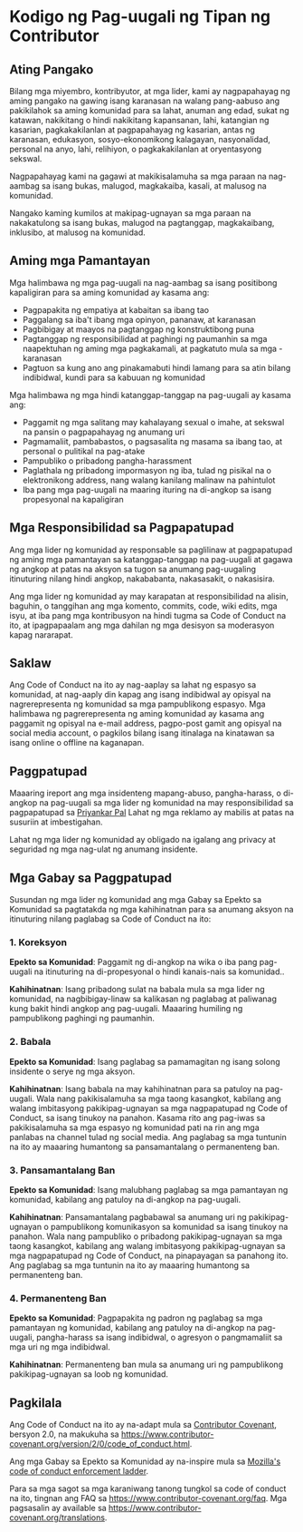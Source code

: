 # Kodigo ng Pag-uugali ng Tipan ng Contributor

## Ating Pangako

Bilang mga miyembro, kontribyutor, at mga lider, kami ay nagpapahayag ng aming pangako na gawing isang karanasan na walang pang-aabuso ang pakikilahok sa aming komunidad para sa lahat, anuman ang edad, sukat ng katawan, nakikitang o hindi nakikitang kapansanan, lahi, katangian ng kasarian, pagkakakilanlan at pagpapahayag ng kasarian, antas ng karanasan, edukasyon, sosyo-ekonomikong kalagayan, nasyonalidad, personal na anyo, lahi, relihiyon, o pagkakakilanlan at oryentasyong sekswal.

Nagpapahayag kami na gagawi at makikisalamuha sa mga paraan na nag-aambag sa isang bukas, malugod, magkakaiba, kasali, at malusog na komunidad.

Nangako kaming kumilos at makipag-ugnayan sa mga paraan na nakakatulong sa isang bukas, malugod na pagtanggap,
magkakaibang, inklusibo, at malusog na komunidad.

## Aming mga Pamantayan

Mga halimbawa ng mga pag-uugali na nag-aambag sa isang positibong kapaligiran para sa
aming komunidad ay kasama ang:

- Pagpapakita ng empatiya at kabaitan sa ibang tao
- Paggalang sa iba't ibang mga opinyon, pananaw, at karanasan
- Pagbibigay at maayos na pagtanggap ng konstruktibong puna
- Pagtanggap ng responsibilidad at paghingi ng paumanhin sa mga naapektuhan ng aming mga pagkakamali, at pagkatuto mula sa mga - karanasan
- Pagtuon sa kung ano ang pinakamabuti hindi lamang para sa atin bilang indibidwal, kundi para sa kabuuan ng komunidad

Mga halimbawa ng mga hindi katanggap-tanggap na pag-uugali ay kasama ang:

- Paggamit ng mga salitang may kahalayang sexual o imahe, at sekswal na pansin o pagpapahayag ng anumang uri
- Pagmamaliit, pambabastos, o pagsasalita ng masama sa ibang tao, at personal o pulitikal na pag-atake
- Pampubliko o pribadong pangha-harassment
- Paglathala ng pribadong impormasyon ng iba, tulad ng pisikal na o elektronikong address, nang walang kanilang malinaw na pahintulot
- Iba pang mga pag-uugali na maaring ituring na di-angkop sa isang propesyonal na kapaligiran

## Mga Responsibilidad sa Pagpapatupad

Ang mga lider ng komunidad ay responsable sa paglilinaw at pagpapatupad ng aming mga pamantayan sa katanggap-tanggap na pag-uugali at gagawa ng angkop at patas na aksyon sa tugon sa anumang pag-uugaling itinuturing nilang hindi angkop, nakababanta, nakasasakit, o nakasisira.

Ang mga lider ng komunidad ay may karapatan at responsibilidad na alisin, baguhin, o tanggihan ang mga komento, commits, code, wiki edits, mga isyu, at iba pang mga kontribusyon na hindi tugma sa Code of Conduct na ito, at ipagpapaalam ang mga dahilan ng mga desisyon sa moderasyon kapag nararapat.

## Saklaw

Ang Code of Conduct na ito ay nag-aaplay sa lahat ng espasyo sa komunidad, at nag-aaply din kapag ang isang indibidwal ay opisyal na nagrerepresenta ng komunidad sa mga pampublikong espasyo. Mga halimbawa ng pagrerepresenta ng aming komunidad ay kasama ang paggamit ng opisyal na e-mail address, pagpo-post gamit ang opisyal na social media account, o pagkilos bilang isang itinalaga na kinatawan sa isang online o offline na kaganapan.

## Paggpatupad

Maaaring ireport ang mga insidenteng mapang-abuso, pangha-harass, o di-angkop na pag-uugali sa mga lider ng komunidad na may responsibilidad sa pagpapatupad sa [Priyankar Pal](https://twitter.com/Priyankarpal.)
Lahat ng mga reklamo ay mabilis at patas na susuriin at imbestigahan.

Lahat ng mga lider ng komunidad ay obligado na igalang ang privacy at seguridad ng mga nag-ulat ng anumang insidente.

## Mga Gabay sa Paggpatupad

Susundan ng mga lider ng komunidad ang mga Gabay sa Epekto sa Komunidad sa pagtatakda ng mga kahihinatnan para sa anumang aksyon na itinuturing nilang paglabag sa Code of Conduct na ito:

### 1. Koreksyon

**Epekto sa Komunidad**: Paggamit ng di-angkop na wika o iba pang pag-uugali na itinuturing na di-propesyonal o hindi kanais-nais sa komunidad..

**Kahihinatnan**: Isang pribadong sulat na babala mula sa mga lider ng komunidad, na nagbibigay-linaw sa kalikasan ng paglabag at paliwanag kung bakit hindi angkop ang pag-uugali. Maaaring humiling ng pampublikong paghingi ng paumanhin.

### 2. Babala

**Epekto sa Komunidad**: Isang paglabag sa pamamagitan ng isang solong insidente o serye ng mga aksyon.

**Kahihinatnan**: Isang babala na may kahihinatnan para sa patuloy na pag-uugali. Wala nang pakikisalamuha sa mga taong kasangkot, kabilang ang walang imbitasyong pakikipag-ugnayan sa mga nagpapatupad ng Code of Conduct, sa isang tinukoy na panahon. Kasama rito ang pag-iwas sa pakikisalamuha sa mga espasyo ng komunidad pati na rin ang mga panlabas na channel tulad ng social media. Ang paglabag sa mga tuntunin na ito ay maaaring humantong sa pansamantalang o permanenteng ban.

### 3. Pansamantalang Ban

**Epekto sa Komunidad**: Isang malubhang paglabag sa mga pamantayan ng komunidad, kabilang ang patuloy na di-angkop na pag-uugali.

**Kahihinatnan**: Pansamantalang pagbabawal sa anumang uri ng pakikipag-ugnayan o pampublikong komunikasyon sa komunidad sa isang tinukoy na panahon. Wala nang pampubliko o pribadong pakikipag-ugnayan sa mga taong kasangkot, kabilang ang walang imbitasyong pakikipag-ugnayan sa mga nagpapatupad ng Code of Conduct, na pinapayagan sa panahong ito. Ang paglabag sa mga tuntunin na ito ay maaaring humantong sa permanenteng ban.

### 4. Permanenteng Ban

**Epekto sa Komunidad**: Pagpapakita ng padron ng paglabag sa mga pamantayan ng komunidad, kabilang ang patuloy na di-angkop na pag-uugali, pangha-harass sa isang indibidwal, o agresyon o pangmamaliit sa mga uri ng mga indibidwal.

**Kahihinatnan**: Permanenteng ban mula sa anumang uri ng pampublikong pakikipag-ugnayan sa loob ng komunidad.

## Pagkilala

Ang Code of Conduct na ito ay na-adapt mula sa [Contributor Covenant][homepage],
bersyon 2.0, na makukuha sa
https://www.contributor-covenant.org/version/2/0/code_of_conduct.html.

Ang mga Gabay sa Epekto sa Komunidad ay na-inspire mula sa [Mozilla's code of conduct
enforcement ladder](https://github.com/mozilla/diversity).

[homepage]: https://www.contributor-covenant.org

Para sa mga sagot sa mga karaniwang tanong tungkol sa code of conduct na ito, tingnan ang FAQ sa
https://www.contributor-covenant.org/faq. Mga pagsasalin ay available sa
https://www.contributor-covenant.org/translations.
